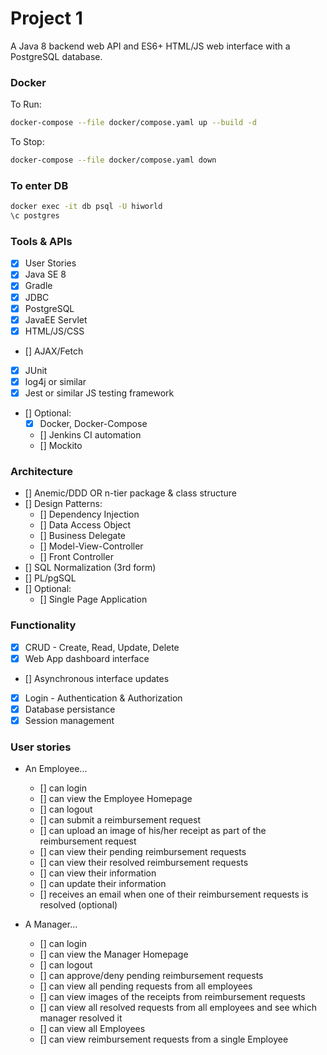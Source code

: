 # Project 1
A Java 8 backend web API and ES6+ HTML/JS web interface with a PostgreSQL database.

### Docker
To Run:
```bash
docker-compose --file docker/compose.yaml up --build -d
```
To Stop:
```bash
docker-compose --file docker/compose.yaml down
```

### To enter DB
```bash
docker exec -it db psql -U hiworld
\c postgres
```

### Tools & APIs
- [x] User Stories
- [x] Java SE 8
- [x] Gradle
- [x] JDBC
- [x] PostgreSQL
- [x] JavaEE Servlet
- [x] HTML/JS/CSS
- [] AJAX/Fetch
- [x] JUnit
- [x] log4j or similar
- [x] Jest or similar JS testing framework
- [] Optional:
    - [x] Docker, Docker-Compose
    - [] Jenkins CI automation
    - [] Mockito

### Architecture
- [] Anemic/DDD OR n-tier package & class structure
- [] Design Patterns:
  - [] Dependency Injection
  - [] Data Access Object
  - [] Business Delegate
  - [] Model-View-Controller
  - [] Front Controller
- [] SQL Normalization (3rd form)
- [] PL/pgSQL
- [] Optional:
  - [] Single Page Application

### Functionality
- [x] CRUD - Create, Read, Update, Delete
- [x] Web App dashboard interface
- [] Asynchronous interface updates
- [x] Login - Authentication & Authorization
- [x] Database persistance
- [x] Session management

### User stories
- An Employee...
    - [] can login
    - [] can view the Employee Homepage
    - [] can logout
    - [] can submit a reimbursement request
    - [] can upload an image of his/her receipt as part of the reimbursement request
    - [] can view their pending reimbursement requests
    - [] can view their resolved reimbursement requests
    - [] can view their information
    - [] can update their information
    - [] receives an email when one of their reimbursement requests is resolved (optional)

- A Manager...
    - [] can login
    - [] can view the Manager Homepage
    - [] can logout
    - [] can approve/deny pending reimbursement requests
    - [] can view all pending requests from all employees
    - [] can view images of the receipts from reimbursement requests
    - [] can view all resolved requests from all employees and see which manager resolved it
    - [] can view all Employees
    - [] can view reimbursement requests from a single Employee 